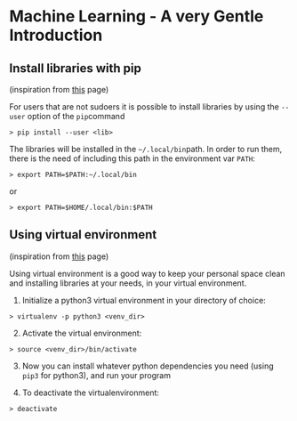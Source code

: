 # Machine Learning - A very Gentle Introduction

## Install libraries with pip
(inspiration from [this](https://github.com/pypa/pip/issues/3813) page)

For users that are not sudoers it is possible to install libraries by using the `--user` option of the `pip`command

`> pip install --user <lib>`

The libraries will be installed in the `~/.local/bin`path. In order to run them, there is the need of including this path in the environment var `PATH`:

`> export PATH=$PATH:~/.local/bin`

or 

`> export PATH=$HOME/.local/bin:$PATH`


## Using virtual environment
(inspiration from [this](http://docs.python-guide.org/en/latest/dev/virtualenvs/) page)

Using virtual environment is a good way to keep your personal space clean and installing libraries at your needs, in your virtual environment. 

1. Initialize a python3 virtual environment in your directory of choice: 

`> virtualenv -p python3 <venv_dir>`

2. Activate the virtual environment: 

`> source <venv_dir>/bin/activate`

3. Now you can install whatever python dependencies you need (using `pip3` for python3), and run your program

4. To deactivate the virtualenvironment: 

`> deactivate`
